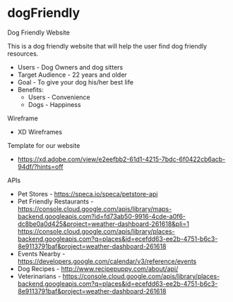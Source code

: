 # dogFriendly
Dog Friendly Website 

This is a dog friendly website that will help the user find dog friendly resources.

* Users - Dog Owners and dog sitters
* Target Audience - 22 years and older
* Goal - To give your dog his/her best life
* Benefits:
    * Users - Convenience
    * Dogs - Happiness

Wireframe 

* XD Wireframes

Template for our website

* https://xd.adobe.com/view/e2eefbb2-61d1-4215-7bdc-6f0422cb6acb-94df/?hints=off

APIs

* Pet Stores - https://speca.io/speca/petstore-api
* Pet Friendly Restaurants - https://console.cloud.google.com/apis/library/maps-backend.googleapis.com?id=fd73ab50-9916-4cde-a0f6-dc8be0a0d425&project=weather-dashboard-261618&pli=1
https://console.cloud.google.com/apis/library/places-backend.googleapis.com?q=places&id=ecefdd63-ee2b-4751-b6c3-8e9113791baf&project=weather-dashboard-261618
* Events Nearby - https://developers.google.com/calendar/v3/reference/events
* Dog Recipes - http://www.recipepuppy.com/about/api/
* Veterinarians - https://console.cloud.google.com/apis/library/places-backend.googleapis.com?q=places&id=ecefdd63-ee2b-4751-b6c3-8e9113791baf&project=weather-dashboard-261618




